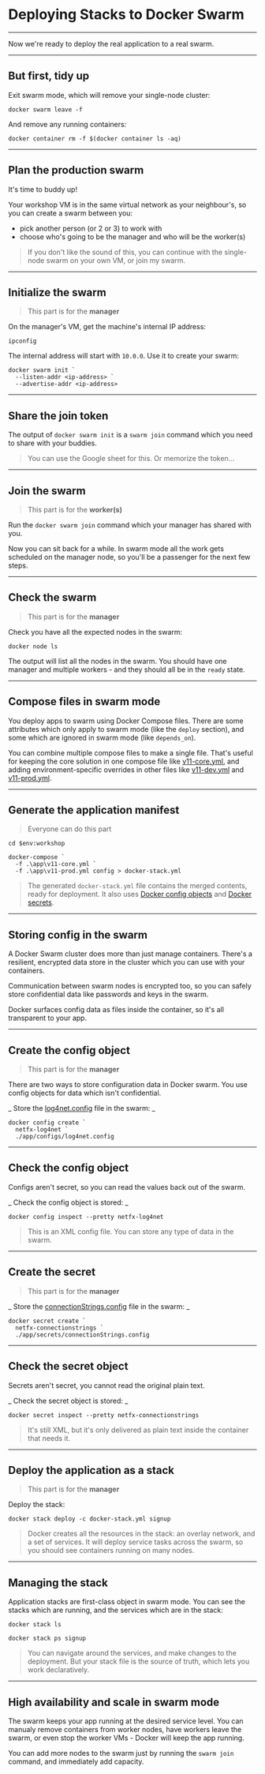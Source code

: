 # Deploying Stacks to Docker Swarm

---

Now we're ready to deploy the real application to a real swarm.

---

## But first, tidy up

Exit swarm mode, which will remove your single-node cluster:

```
docker swarm leave -f
```

And remove any running containers:

```
docker container rm -f $(docker container ls -aq)
```

---

## Plan the production swarm

It's time to buddy up! 
    
Your workshop VM is in the same virtual network as your neighbour's, so you can create a swarm between you:

- pick another person (or 2 or 3) to work with
- choose who's going to be the manager and who will be the worker(s)

> If you don't like the sound of this, you can continue with the single-node swarm on your own VM, or join my swarm.

---

## Initialize the swarm

> This part is for the **manager**

On the manager's VM, get the machine's internal IP address:

```
ipconfig
```

The internal address will start with `10.0.0`. Use it to create your swarm:

```
docker swarm init `
  --listen-addr <ip-address> `
  --advertise-addr <ip-address>
```

---

## Share the join token

The output of `docker swarm init` is a `swarm join` command which you need to share with your buddies. 

> You can use the Google sheet for this. Or memorize the token...

---

## Join the swarm

> This part is for the **worker(s)**

Run the `docker swarm join` command which your manager has shared with you. 

Now you can sit back for a while. In swarm mode all the work gets scheduled on the manager node, so you'll be a passenger for the next few steps.

---

## Check the swarm

> This part is for the **manager**

Check you have all the expected nodes in the swarm:

```
docker node ls
```

The output will list all the nodes in the swarm. You should have one manager and multiple workers - and they should all be in the `ready` state.

---

## Compose files in swarm mode

You deploy apps to swarm using Docker Compose files. There are some attributes which only apply to swarm mode (like the `deploy` section), and some which are ignored in swarm mode (like `depends_on`).

You can combine multiple compose files to make a single file. That's useful for keeping the core solution in one compose file like [v11-core.yml](./app/v11-core.yml), and adding environment-specific overrides in other files like [v11-dev.yml](./app/v11-dev.yml) and [v11-prod.yml](./app/v11-prod.yml).

---

## Generate the application manifest

> Everyone can do this part

```
cd $env:workshop

docker-compose `
  -f .\app\v11-core.yml `
  -f .\app\v11-prod.yml config > docker-stack.yml
```

> The generated `docker-stack.yml` file contains the merged contents, ready for deployment. It also uses [Docker config objects]() and [Docker secrets](https://docs.docker.com/engine/swarm/secrets/).

---

## Storing config in the swarm

A Docker Swarm cluster does more than just manage containers. There's a resilient, encrypted data store in the cluster which you can use with your containers.

Communication between swarm nodes is encrypted too, so you can safely store confidential data like passwords and keys in the swarm.

Docker surfaces config data as files inside the container, so it's all transparent to your app.

---

## Create the config object

> This part is for the **manager**

There are two ways to store configuration data in Docker swarm. You use config objects for data which isn't confidential.

_ Store the [log4net.config](./app/configs/log4net.config) file in the swarm: _

```
docker config create `
  netfx-log4net `
  ./app/configs/log4net.config
```

---

## Check the config object

Configs aren't secret, so you can read the values back out of the swarm.

_ Check the config object is stored: _

```
docker config inspect --pretty netfx-log4net
```

> This is an XML config file. You can store any type of data in the swarm.

---

## Create the secret

> This part is for the **manager**

_ Store the [connectionStrings.config](./app/secrets/connectionStrings.config) file in the swarm: _


```
docker secret create `
  netfx-connectionstrings `
  ./app/secrets/connectionStrings.config
```

---

## Check the secret object

Secrets aren't secret, you cannot read the original plain text.

_ Check the secret object is stored: _

```
docker secret inspect --pretty netfx-connectionstrings
```

> It's still XML, but it's only delivered as plain text inside the container that needs it.

---

## Deploy the application as a stack

> This part is for the **manager** 

Deploy the stack:

```
docker stack deploy -c docker-stack.yml signup
```

> Docker creates all the resources in the stack: an overlay network, and a set of services. It will deploy service tasks across the swarm, so you should see containers running on many nodes.

---

## Managing the stack

Application stacks are first-class object in swarm mode. You can see the stacks which are running, and the services which are in the stack:

```
docker stack ls

docker stack ps signup
```

> You can navigate around the services, and make changes to the deployment. But your stack file is the source of truth, which lets you work declaratively.

---

## High availability and scale in swarm mode

The swarm keeps your app running at the desired service level. You can manualy remove containers from worker nodes, have workers leave the swarm, or even stop the worker VMs - Docker will keep the app running.

You can add more nodes to the swarm just by running the `swarm join` command, and immediately add capacity.
